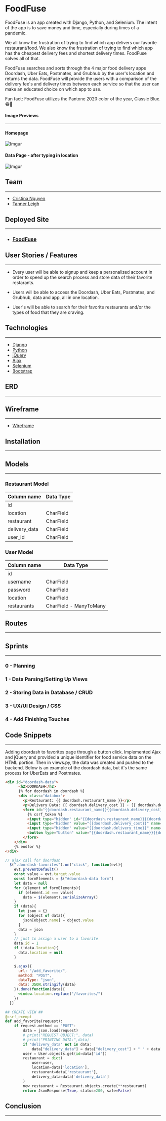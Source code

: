 # FoodFuse

FoodFuse is an app created with Django, Python, and Selenium. The intent of the app is to save money and time, especially during times of a pandemic.

We all know the frustration of trying to find which app delivers our favorite restaurant/food. We also know the frustration of trying to find which app has the cheapest delivery fees and shortest delivery times. FoodFuse solves all of that. 

FoodFuse searches and sorts through the 4 major food delivery apps Doordash, Uber Eats, Postmates, and Grubhub by the user's location and returns the data. FoodFuse will provide the users with a comparison of the delivery fee's and delivery times between each service so that the user can make an educated choice on which app to use.

Fun fact: FoodFuse utilizes the Pantone 2020 color of the year, Classic Blue. 😁🔷

#### Image Previews
---

#### Homepage
![Imgur](https://i.imgur.com/4wh21ba.jpg)

#### Data Page - after typing in location
![Imgur](https://i.imgur.com/PRUotld.jpg)


## Team
---
* [Cristina Nguyen](https://github.com/crnguyen)
* [Tanner Leigh](https://github.com/thleigh)

## Deployed Site
---
* ### [FoodFuse]()

## User Stories / Features
---
* Every user will be able to signup and keep a personalized account in order to speed up the search process and store data of their favorite restarants.

* Users will be able to access the Doordash, Uber Eats, Postmates, and Grubhub, data and app, all in one location.

* User's will be able to search for their favorite restaurants and/or the types of food that they are craving.

## Technologies
---
* [Django](https://www.djangoproject.com/)
* [Python](https://www.python.org/)
* [jQuery](https://jquery.com/)
* [Ajax](https://api.jquery.com/category/ajax/)
* [Selenium](https://www.selenium.dev/)
* [Bootstrap](https://getbootstrap.com/)

## ERD
---
## Wireframe
---
* [Wireframe](https://whimsical.com/8ZG1we7qiPufc8D7ZoJwhb)

## Installation
---

## Models
---
### Restaurant Model

| Column name   | Data Type     |  
| ------------- | ------------- | 
| id            |               |                                             
| location      | CharField     |                    
| restaurant    | CharField     |      
| delivery_data  | CharField     | 
| user_id | CharField     | 

### User Model

| Column name   | Data Type     |  
| ------------- | ------------- | 
| id            |               |                                             
| username      | CharField     |                    
| password      | CharField     |      
| location      | CharField     | 
| restaurants   | CharField - ManyToMany | 

## Routes
---
<!-- | Routes        | Route Methods Used    | Notes                                             | 
| ------------- | ----------------------| ----------------------------------                | 
| auth.js       | GET, POST             | controls signup/login and auth of user            |
| comments.js   | POST                  | create comment data on details page               |
| favorites.js  | GET, POST, PUT, DELETE| favorite, delete a recipe, update recipe's title  |
| user.js       | GET, PUT, DELETE      | account info page, user can update their email    | -->

## Sprints
---
### 0 - Planning

### 1 - Data Parsing/Setting Up Views

### 2 - Storing Data in Database / CRUD

### 3 - UX/UI Design / CSS

### 4 - Add Finishing Touches

## Code Snippets
---

Adding doordash to favorites page through a button click. Implemented Ajax and jQuery and provided a unique identifier for food service data on the HTML portion. Then in views.py, the data was created and pushed to the backend. Below is an example of the doordash data, but it's the same process for UberEats and Postmates.

```HTML
<div id="doordash-data">
      <h2>DOORDASH</h2>
      {% for doordash in doordash %}
      <div class="databox">
        <p>Restaurant: {{ doordash.restaurant_name }}</p>
        <p>Delivery Data: {{ doordash.delivery_cost }} · {{ doordash.delivery_time }}</p>
        <form id="{{doordash.restaurant_name}}{{doordash.delivery_cost}}{{doordash.delivery_time}}" action="/favorites/" method="POST">
          {% csrf_token %}
          <input type="hidden" id="{{doordash.restaurant_name}}{{doordash.delivery_cost}}{{doordash.delivery_time}}" value="{{doordash.restaurant_name}}" name="restaurant">
          <input type="hidden" value="{{doordash.delivery_cost}}" name="delivery_cost">
          <input type="hidden" value="{{doordash.delivery_time}}" name="delivery_time">
          <button type="button" value="{{doordash.restaurant_name}}{{doordash.delivery_cost}}{{doordash.delivery_time}}" class="btn btn-primary doordash-favorites">Add {{ doordash.restaurant_name }} to favorites</button>
        </form>
    </div> 
    {% endfor %}
</div>
```

```Javascript
// ajax call for doordash
  $(".doordash-favorites").on("click", function(evt){
    evt.preventDefault()
    const value = evt.target.value
    const formElements = $("#doordash-data form") 
    let data = null
    for (element of formElements){
      if (element.id === value)
        data = $(element).serializeArray()
    }
    if (data){
      let json = {}
      for (object of data){
        json[object.name] = object.value
      }
      data = json
    }
    // just to assign a user to a favorite
    data.id = 1
    if (!data.location){
      data.location = null
    }

    $.ajax({
      url: "/add_favorite/",
      method: "POST",
      dataType: "json",
      data: JSON.stringify(data)
    }).done(function(data){
      window.location.replace("/favorites/")
    })
  })
```

```Python
## CREATE VIEW ##
@csrf_exempt
def add_favorite(request):
    if request.method == "POST":
        data = json.load(request)
        # print("REQUEST OBJECT:", data)
        # print("PRINTING DATA:",data)
        if "delivery_data" not in data:
            data["delivery_data"] = data["delivery_cost"] + " " + data["delivery_time"]
        user = User.objects.get(id=data['id'])
        restaurant = dict(
            user=user,
            location=data['location'],
            restaurant=data['restaurant'],
            delivery_data=data['delivery_data']
        )
        new_restaurant = Restaurant.objects.create(**restaurant)
        return JsonResponse(True, status=200, safe=False)
```

## Conclusion
---